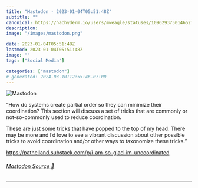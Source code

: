 ```yaml
---
title: "Mastodon - 2023-01-04T05:51:48Z"
subtitle: ""
canonical: https://hachyderm.io/users/mweagle/statuses/109629375014652796
description:
image: "/images/mastodon.png"

date: 2023-01-04T05:51:48Z
lastmod: 2023-01-04T05:51:48Z
image: ""
tags: ["Social Media"]

categories: ["mastodon"]
# generated: 2024-03-10T12:55:46-07:00
---
```

![Mastodon](/images/mastodon.png)

<p>“How do systems create partial order so they can minimize their coordination?   This section will discuss a set of tricks that are commonly or not-so-commonly used to reduce coordination. </p><p>These are just some tricks that have popped to the top of my head.  There may be more and I’d love to see a vibrant discussion about other possible tricks to avoid coordination and/or other ways to taxonomize these tricks.”</p><p><a href="https://pathelland.substack.com/p/i-am-so-glad-im-uncoordinated" target="_blank" rel="nofollow noopener noreferrer" translate="no"><span class="invisible">https://</span><span class="ellipsis">pathelland.substack.com/p/i-am</span><span class="invisible">-so-glad-im-uncoordinated</span></a></p>


###### [Mastodon Source 🐘](https://hachyderm.io/@mweagle/109629375014652796)

___
